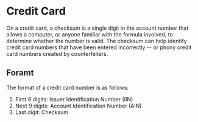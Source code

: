 # Credit Card

On a credit card, a checksum is a single digit in the account number that allows a computer, or anyone familiar with the formula involved, to determine whether the number is valid. The checksum can help identify credit card numbers that have been entered incorrectly -- or phony credit card numbers created by counterfeiters.

## Foramt

The format of a credit card number is as follows:

1. First 6 digits: Issuer Identification Number (IIN)
2. Next 9 digits: Account Identification Number (AIN)
3. Last digit: Checksum

